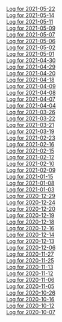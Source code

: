 [Log for 2021-05-22](2021-05-22.md)<br>
[Log for 2021-05-14](2021-05-14.md)<br>
[Log for 2021-05-11](2021-05-11.md)<br>
[Log for 2021-05-09](2021-05-09.md)<br>
[Log for 2021-05-07](2021-05-07.md)<br>
[Log for 2021-05-06](2021-05-06.md)<br>
[Log for 2021-05-02](2021-05-02.md)<br>
[Log for 2021-05-01](2021-05-01.md)<br>
[Log for 2021-04-30](2021-04-30.md)<br>
[Log for 2021-04-29](2021-04-29.md)<br>
[Log for 2021-04-20](2021-04-20.md)<br>
[Log for 2021-04-18](2021-04-18.md)<br>
[Log for 2021-04-09](2021-04-09.md)<br>
[Log for 2021-04-08](2021-04-08.md)<br>
[Log for 2021-04-07](2021-04-07.md)<br>
[Log for 2021-04-04](2021-04-04.md)<br>
[Log for 2021-03-26](2021-03-26.md)<br>
[Log for 2021-03-22](2021-03-22.md)<br>
[Log for 2021-03-21](2021-03-21.md)<br>
[Log for 2021-03-19](2021-03-19.md)<br>
[Log for 2021-02-23](2021-02-23.md)<br>
[Log for 2021-02-16](2021-02-16.md)<br>
[Log for 2021-02-15](2021-02-15.md)<br>
[Log for 2021-02-12](2021-02-12.md)<br>
[Log for 2021-02-10](2021-02-10.md)<br>
[Log for 2021-02-09](2021-02-09.md)<br>
[Log for 2021-01-15](2021-01-15.md)<br>
[Log for 2021-01-08](2021-01-08.md)<br>
[Log for 2021-01-03](2021-01-03.md)<br>
[Log for 2020-12-29](2020-12-29.md)<br>
[Log for 2020-12-24](2020-12-24.md)<br>
[Log for 2020-12-20](2020-12-20.md)<br>
[Log for 2020-12-19](2020-12-19.md)<br>
[Log for 2020-12-18](2020-12-18.md)<br>
[Log for 2020-12-16](2020-12-16.md)<br>
[Log for 2020-12-14](2020-12-14.md)<br>
[Log for 2020-12-13](2020-12-13.md)<br>
[Log for 2020-12-06](2020-12-06.md)<br>
[Log for 2020-11-27](2020-11-27.md)<br>
[Log for 2020-11-25](2020-11-25.md)<br>
[Log for 2020-11-13](2020-11-13.md)<br>
[Log for 2020-11-12](2020-11-12.md)<br>
[Log for 2020-11-06](2020-11-06.md)<br>
[Log for 2020-11-05](2020-11-05.md)<br>
[Log for 2020-10-26](2020-10-26.md)<br>
[Log for 2020-10-16](2020-10-16.md)<br>
[Log for 2020-10-12](2020-10-12.md)<br>
[Log for 2020-10-07](2020-10-07.md)<br>
